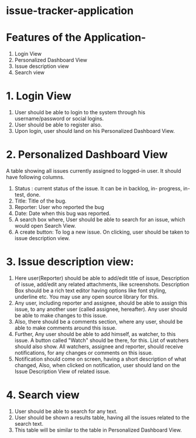 # issue-tracker-application

# Features of the Application-
1. Login View
2. Personalized Dashboard View
3. Issue description view
4. Search view

# 1. Login View
1. User should be able to login to the system through his username/password
or social logins.
2. User should be able to register also.
3. Upon login, user should land on his Personalized Dashboard View.


# 2. Personalized Dashboard View
A table showing all issues currently assigned to logged-in user. It should have
following columns.
1. Status : current status of the issue. It can be in backlog, in- progress,
in-test, done.
2. Title: Title of the bug.
3. Reporter: User who reported the bug
4. Date: Date when this bug was reported.
5. A search box where, User should be able to search for an issue, which
would open Search View.
6. A create button: To log a new issue. On clicking, user should be
taken to issue description view.

# 3. Issue description view:
1. Here user(Reporter) should be able to add/edit title of issue, Description of
issue, add/edit any related attachments, like screenshots. Description Box
should be a rich text editor having options like font styling, underline etc.
You may use any open source library for this.
2. Any user, including reporter and assignee, should be able to assign this
issue, to any another user (called assignee, hereafter). Any user should be
able to make changes to this issue.
3. Also, there should be a comments section, where any user, should be
able to make comments around this issue.
4. Further, Any user should be able to add himself, as watcher, to this issue. A
button called "Watch" should be there, for this. List of watchers should also
show. All watchers, assignee and reporter, should receive notifications, for
any changes or comments on this issue.
5. Notification should come on screen, having a short description of what
changed, Also, when clicked on notification, user should land on the Issue
Description View of related issue.
# 4. Search view
1. User should be able to search for any text.
2. User should be shown a results table, having all the issues related to the
search text.
3. This table will be similar to the table in Personalized Dashboard View.
